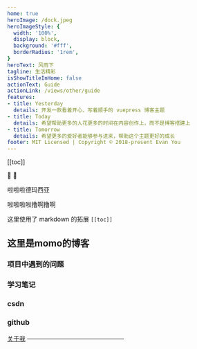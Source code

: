 ```yaml
---
home: true
heroImage: /dock.jpeg
heroImageStyle: {
  width: '100%',
  display: block,
  background: '#fff',
  borderRadius: '1rem',
}
heroText: 风雨下
tagline: 生活精彩
isShowTitleInHome: false
actionText: Guide
actionLink: /views/other/guide
features:
- title: Yesterday
  details: 开发一款看着开心、写着顺手的 vuepress 博客主题
- title: Today
  details: 希望帮助更多的人花更多的时间在内容创作上，而不是博客搭建上
- title: Tomorrow
  details: 希望更多的爱好者能够参与进来，帮助这个主题更好的成长
footer: MIT Licensed | Copyright © 2018-present Evan You
---
```


[[toc]]

:tada: :100:

啦啦啦德玛西亚

啦啦啦啦撸啊撸啊

<!-- ![aaa](~@alias/me.jpg) -->

这里使用了 markdown 的拓展 `[[toc]]`

## 这里是momo的博客
### 项目中遇到的问题
### 学习笔记
### csdn
### github

[关于我](/about/)
 ———————————————— 